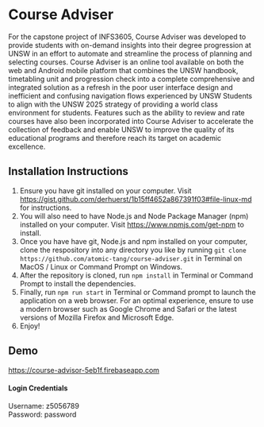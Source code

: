 # Course Adviser
For the capstone project of INFS3605, Course Adviser was developed to provide students with on-demand insights into their degree progression at UNSW in an effort to automate and streamline the process of planning and selecting courses. Course Adviser is an online tool available on both the web and Android mobile platform that combines the UNSW handbook, timetabling unit and progression check into a complete comprehensive and integrated solution as a refresh in the poor user interface design and inefficient and confusing navigation flows experienced by UNSW Students to align with the UNSW 2025 strategy of providing a world class environment for students. Features such as the ability to review and rate courses have also been incorporated into Course Adviser to accelerate the collection of feedback and enable UNSW to improve the quality of its educational programs and therefore reach its target on academic excellence.


## Installation Instructions ##
1. Ensure you have git installed on your computer. Visit https://gist.github.com/derhuerst/1b15ff4652a867391f03#file-linux-md for instructions.
2. You will also need to have Node.js and Node Package Manager (npm) installed on your computer. Visit https://www.npmjs.com/get-npm to install.
2. Once you have have git, Node.js and npm installed on your computer, clone the respository into any directory you like by running `git clone https://github.com/atomic-tang/course-adviser.git` in Terminal on MacOS / Linux or Command Prompt on Windows.
3. After the repository is cloned, run `npm install` in Terminal or Command Prompt to install the dependencies.
4. Finally, run `npm run start` in Terminal or Command prompt to launch the application on a web browser. For an optimal experience, ensure to use a modern browser such as Google Chrome and Safari or the latest versions of Mozilla Firefox and Microsoft Edge.
5. Enjoy!

## Demo ##
https://course-advisor-5eb1f.firebaseapp.com

#### Login Credentials ####
Username: z5056789<br>
Password: password
